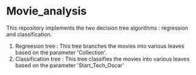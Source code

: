 # Movie_analysis
This repository implements the two decision tree algorithms : regression and classification. 
1. Regreesion tree :
  This tree branches the movies into various leaves based on the parameter 'Collection'.
2. Classification tree :
  This tree classifies the movies into various leaves based on the parameter 'Start_Tech_Oscar'
  
  
  
